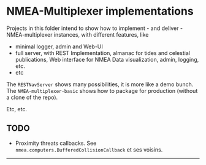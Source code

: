 # NMEA-Multiplexer implementations

Projects in this folder intend to show how to implement - and deliver - NMEA-multiplexer instances, with different features, like
- minimal logger, admin and Web-UI
- full server, with REST Implementation, almanac for tides and celestial publications, Web interface for NMEA Data visualization, admin, logging, etc.
- etc

The `RESTNavServer` shows many possibilities, it is more like a demo bunch.  
The `NMEA-multiplexer-basic` shows how to package for production (without a clone of the repo).

Etc, etc.

## TODO
- Proximity threats callbacks. See `nmea.computers.BufferedCollisionCallback` et ses voisins.


---